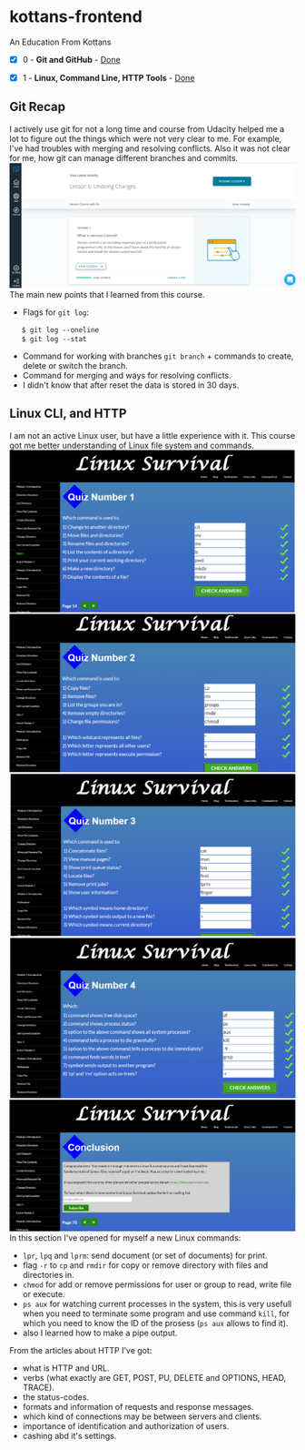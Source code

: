 # kottans-frontend
An Education From Kottans

- [x] 0 - <b>Git and GitHub</b> - [Done](#git-entry)
- [x] 1 - <b>Linux, Command Line, HTTP Tools</b> - [Done](#linux)


## <a name="git-entry">Git Recap</a>
I actively use git for not a long time and course from Udacity helped me a lot to figure out the things which were not very clear to me. For example, I've had troubles with merging and resolving conflicts. Also it was not clear for me, how git can manage different branches and commits. 
![Screenshot github](./git_and_github/git_udacity.png "UdacityGit")
The main new points that I learned from this course.
 - Flags for `git log`:
 ```
    $ git log --oneline
    $ git log --stat
 ```
 - Command for working with branches `git branch` + commands to create, delete or switch the branch.
 - Command for merging and ways for resolving conflicts.
 - I didn't know that after reset the data is stored in 30 days.
 
 ## <a name="linux">Linux CLI, and HTTP</a>
 I am not an active Linux user, but have a little experience with it. This course got me better understanding of Linux file system and commands.
 ![Screenshot linux](./task_linux_cli/ls_quiz1.png)
 ![Screenshot linux](./task_linux_cli/ls_quiz2.png)
 ![Screenshot linux](./task_linux_cli/ls_quiz3.png)
 ![Screenshot linux](./task_linux_cli/ls_quiz4.png)
 ![Screenshot linux](./task_linux_cli/ls_conclusion.png)
 In this section I've opened for myself a new Linux commands:
 - `lpr`, `lpq` and `lprm`: send document (or set of documents) for print.
 - flag `-r` to `cp` and `rmdir` for copy or remove directory with files and directories in.
 - `chmod` for add or remove permissions for user or group to read, write file or execute.
 - `ps aux` for watching current processes in the system, this is very usefull when you need to terminate some program and use command `kill`, for which you need to know the ID of the prosess (`ps aux` allows to find it).  
 - also I learned how to make a pipe output.

 From the articles about HTTP I've got:
 - what is HTTP and URL.
 - verbs (what exactly are GET, POST, PU, DELETE and OPTIONS, HEAD, TRACE).
 - the status-codes.
 - formats and information of requests and response messages.
 - which kind of connections may be between servers and clients.
 - importance of identification and authorization of users.
 - cashing abd it's settings.


 
 
 
